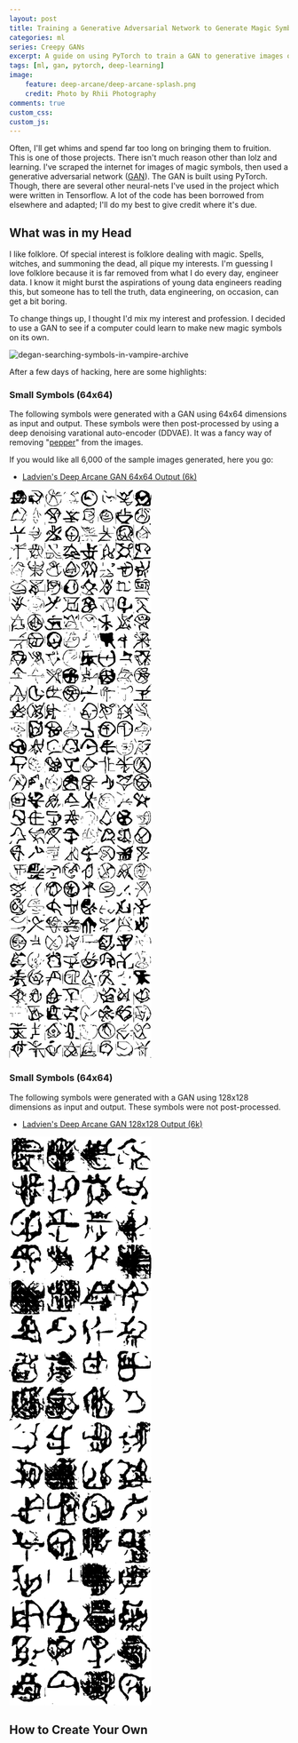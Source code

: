 ```yaml
---
layout: post
title: Training a Generative Adversarial Network to Generate Magic Symbols
categories: ml
series: Creepy GANs
excerpt: A guide on using PyTorch to train a GAN to generative images of magic symbols.
tags: [ml, gan, pytorch, deep-learning]
image: 
    feature: deep-arcane/deep-arcane-splash.png
    credit: Photo by Rhii Photography
comments: true
custom_css:
custom_js: 
---
```

Often, I'll get whims and spend far too long on bringing them to fruition.  This is one of those projects.  There isn't much reason other than lolz and learning.  I've scraped the internet for images of magic symbols, then used a generative adversarial network ([GAN](https://en.wikipedia.org/wiki/Generative_adversarial_network)).  The GAN is built using PyTorch.  Though, there are several other neural-nets I've used in the project which were written in Tensorflow.  A lot of the code has been borrowed from elsewhere and adapted; I'll do my best to give credit where it's due.

## What was in my Head
I like folklore.  Of special interest is folklore dealing with magic.  Spells, witches, and summoning the dead, all pique my interests.  I'm guessing I love folklore because it is far removed from what I do every day, engineer data.  I know it might burst the aspirations of young data engineers reading this, but someone has to tell the truth, data engineering, on occasion, can get a bit boring.

To change things up, I thought I'd mix my interest and profession.  I decided to use a GAN to see if a computer could learn to make new magic symbols on its own.  

![degan-searching-symbols-in-vampire-archive](/images/deep-arcane/thomas_ancient_archives.gif)

After a few days of hacking, here are some highlights:
### Small Symbols (64x64)
The following symbols were generated with a GAN using 64x64 dimensions as input and output.  These symbols were then post-processed by using a deep denoising varational auto-encoder (DDVAE).  It was a fancy way of removing "[pepper](https://en.wikipedia.org/wiki/Salt-and-pepper_noise)" from the images.

If you would like all 6,000 of the sample images generated, here you go:

* [Ladvien's Deep Arcane GAN 64x64 Output (6k)](https://ladvien.com/raw_images/deep-arcane/64x64_cleaned/ladvien-deep-arcane-64x64_cleaned.tar.gz)

![machine-learning-created-magical-symbols-64x64](/raw_images/deep-arcane/deep-arcane-sample-64x64.png)

### Small Symbols (64x64)
The following symbols were generated with a GAN using 128x128 dimensions as input and output.  These symbols were not post-processed.

* [Ladvien's Deep Arcane GAN 128x128 Output (6k)](https://ladvien.com/raw_images/deep-arcane/128x128_dirty/ladvien-deep-arcane-128x128_dirty.tar.gz)

![machine-learning-created-magical-symbols-128x128](/raw_images/deep-arcane/deep-arcane-sample-128x128.png)


## How to Create Your Own
